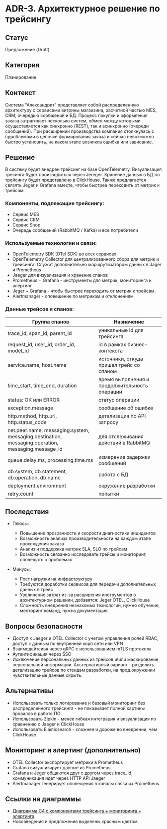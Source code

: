 # ADR-3. Архитектурное решение по трейсингу

## Статус  
Предложение (Draft)

## Категория
Планирование

## Контекст

Система "Александрит" представляет собой распределенную архитектуру с сервисами витрины магаизина, расчетной частью MES, CRM, очередью сообщений и БД. Процесс покупки и оформления заказа затрагивает несколько систем, обмен между которыми осуществляется как синхронно (REST), так и асинхронно (очереди сообщений). При расширении производства компания столкнулась с прроблемами в цепочке формирования заказа и сейчас невозможно быстро установить, на каком этапе возникла ошибка или зависание.

## Решение

В систему будет внедрен трейсинг на базе OpenTelemetry. Визуализация тресинга будет производиться через Jereger. Хранение данных в БД по трейсингу будет представлено в ClickHouse. Также предлагается связять Jeger и Grafana вместе, чтобы быстрее переходить от метрик к трейсам.


### Компоненты, подлежащие трейсингу:

* Сервис MES
* Сервис CRM
* Сервис Shop
* Очередь сообщений (RabbitMQ / Kafka) и все потребители

### Используемые технологии и связи:

* OpenTelemetry SDK (OTel SDK) во всех сервисах
* OpenTelemetry Collector для централизованного сбора для метрик и трейсинга. Cлужит дополнительно маршрутизатором данных в Jager и Prometheus
* Jaeger для визуализация и хранение спанов
* Prometheus + Grafana - инструменты для метрик, мониторинга и алертинг
* Jeger + Grafana - чтобы быстрее переходить от метрик к трейсам.
* Alertmanager - оповещение по метрикам и отклонениям

### Данные трейсов и спанов:

|Группа спанов| Назначение |
|---|---|
|trace_id, span_id, parent_id| уникальные id для трейсинга|
|request_id, user_id, order_id, model_id| id в рамках бизнес-контекста|
|service.name, host.name |источники, откуда пришел трейс со спаном|
|time_start, time_end, duration|время выполнения и продолжительность операции|
|status: OK или ERROR|статус операции|
|exception.message|сообщение об ошибке|
|http.method, http.url, http.status_code|детализация по API запросу|
|net.peer.name, messaging.system, messaging.destination, messaging.operation, messaging.message_id|для отслеживания действий в RabbitMQ|
|queue.delay.ms, processing.time.ms|измерение задержки сообщений|
|db.system, db.statement, db.operation, db.name| работа с БД|
|deployment.environment|окружение разработки|
|retry.count|попытки |

## Последствия

* Плюсы:
    * Повышение прозрачности и скорости диагностики инцидентов
    * Возможность анализа производительности на каждом этапе прохождения заказа
    * Анализ и поддержка метрик SLA, SLO по трейсам
    * Возможность связанно исследовать трейсы и мониторинг, оповещать о проблемах

* Минусы:
    * Рост нагрузки на инфраструктуру
    * Требуются доработки сервисов для передачи дополнительных данных в трейс
    * Увеличение затрат из-за расширения инструментов в архитектурном решении, добавятся: Jeger OTEL, ClickHouse
    * Сложность внедрения незнакомых технологий, нужно обучение, менторинг команд, нужна документация.

## Вопросы безопасности

* Доступ к Jaeger и OTEL Collector с учетом управления ролей RBAC, доступ к данным по внутренней корп сети или VPN
* Взаимодейтсивя через gRPC c использованием mTLS протокола
* Аутентификация через SSO
* Исключение персональных данных из трейсов и\или маскирование персональной информации. Альтернативный вариант - разделить детализацию трейсов по стендам разработки, на прод.окружении чувствительные данные скрыть.

## Альтернативы

* Использовать только логирование и базовый мониторинг без распределенного трейсинга - не показывает полной картины провалов в работе ПО
* Использовать Zipkin - менее гибкая интеграция и визуализация по сравнению с Jaeger и ClickHouse
* Использовать Elasticsearch - сложнее и дороже во внедрении, чем ClickHouse

## Мониторинг и алертинг (дополнительно)

* OTEL Collector экспортирует метрики в Prometheus
* Grafana визуализирует данные из Prometheus
* Grafana и Jeger общаются друг с другом через trace_id, коммуникация идет через HTTP API Jaeger 
* Alertmanager генерирует оповещения в каналы связи из Prometheus

## Ссылки на диаграммы
* [Диаграмма C4 с компонентами трейсинга + мониторинга + алертинга](./jewerly_c4_model%20+%20tracing.drawio.svg)
* Нововведения и предложения выделены красным цветом.
